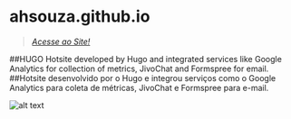 # ahsouza.github.io
> _[Acesse ao Site!](http://ahscode.com.br)_

##HUGO Hotsite developed by Hugo and integrated services like Google Analytics for collection of metrics, JivoChat and Formspree for email.
##Hotsite desenvolvido por o Hugo e integrou serviços como o Google Analytics para coleta de métricas, JivoChat e Formspree para e-mail.

![alt text](https://github.com/ahsouza/ahsouza.github.io/img/1.png)
